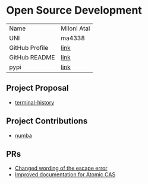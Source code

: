 # Open Source Development

|  |  |
|:--|:--|
|Name|Miloni Atal|
|UNI| ma4338|
| GitHub Profile | [link](https://github.com/MiloniAtal) |
| GitHub README | [link](https://github.com/MiloniAtal/MiloniAtal/blob/main/README.md) |
| pypi | [link](https://pypi.org/user/Miloni/)

## Project Proposal

- [terminal-history](../projects/python/terminal-history.md)

## Project Contributions

- [numba](../projects/python/numba.md)

## PRs

- [Changed wording of the escape error](https://github.com/numba/numba/pull/8782)
- [Improved documentation for Atomic CAS](https://github.com/numba/numba/pull/8780)
